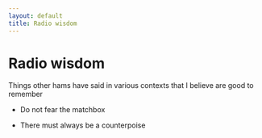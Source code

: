 ```yaml
---
layout: default
title: Radio wisdom
---
```

# Radio wisdom
Things other hams have said in various contexts that I believe are good to remember

- Do not fear the matchbox

- There must always be a counterpoise
